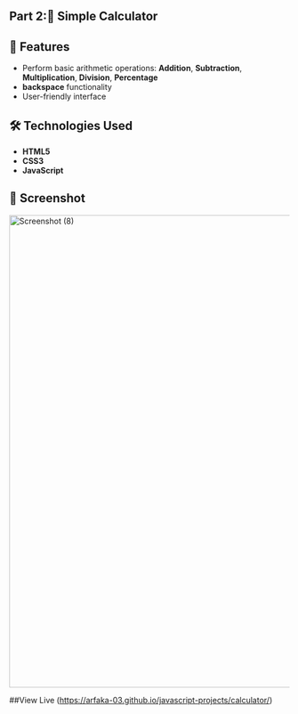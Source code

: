 ## Part 2:🧮 Simple Calculator

## 🚀 Features
- Perform basic arithmetic operations: **Addition**, **Subtraction**, **Multiplication**, **Division**, **Percentage**
- **backspace** functionality
- User-friendly interface

## 🛠️ Technologies Used
- **HTML5**
- **CSS3**
- **JavaScript**

## 📸 Screenshot
<img width="1859" height="849" alt="Screenshot (8)" src="https://github.com/user-attachments/assets/216644bb-23a3-4b2b-9b05-6258bdaa4e14" />

##View Live (https://arfaka-03.github.io/javascript-projects/calculator/)
